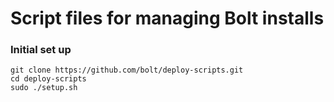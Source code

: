 Script files for managing Bolt installs
=======================================

### Initial set up

```
git clone https://github.com/bolt/deploy-scripts.git
cd deploy-scripts
sudo ./setup.sh
```

